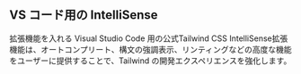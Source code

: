 ## VS コード用の IntelliSense
拡張機能を入れる
Visual Studio Code 用の公式Tailwind CSS IntelliSense拡張機能は、オートコンプリート、構文の強調表示、リンティングなどの高度な機能をユーザーに提供することで、Tailwind の開発エクスペリエンスを強化します。